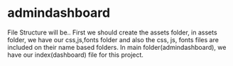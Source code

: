 # admindashboard
File Structure will be..
First we should create the assets folder, in assets folder, we have our css,js,fonts folder and also the css, js, fonts files are included on their name based folders.
In main folder(admindashboard), we have our index(dashboard) file for this project.
